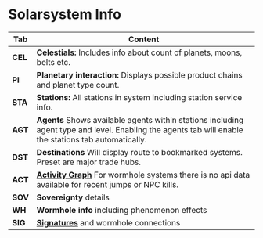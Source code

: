 # Solarsystem Info

| Tab | Content |
|--|--|
| **CEL**| **Celestials:** Includes info about count of planets, moons, belts etc.|
| **PI** | **Planetary interaction:** Displays possible product chains and planet type count. |
| **STA**| **Stations:** All stations in system including station service info.|
| **AGT**| **Agents** Shows available agents within stations including agent type and level. Enabling the agents tab will enable the stations tab automatically.|
| **DST**| **Destinations** Will display route to bookmarked systems. Preset are major trade hubs. |
| **ACT**| **[Activity Graph](https://eveeye.readthedocs.io/en/latest/ui/ssi/act)** For wormhole systems there is no api data available for recent jumps or NPC kills.|
| **SOV**| **Sovereignty** details |
| **WH** | **Wormhole info** including phenomenon effects |
| **SIG**| **[Signatures](https://eveeye.readthedocs.io/en/latest/sharing/signatures/)** and wormhole connections |

<!--stackedit_data:
eyJoaXN0b3J5IjpbLTE2NTc1OTM5LC00MzA0OTg3MDEsMTQxMz
I1MjYwMSwtMTM5MTg0NDM5MiwtNzUyNzcwMDU4LC00OTcwODA5
MTFdfQ==
-->